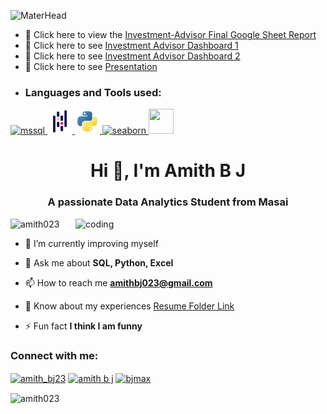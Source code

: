 ![MaterHead](https://unite.un.org/sites/unite.un.org/files/styles/panopoly_image_original/public/pages/analytics-banner_1.png?itok=ZMQjool9)
- 📄 Click here to view the [Investment-Advisor Final Google Sheet Report](https://docs.google.com/spreadsheets/d/1w4ZsirUJOXhGw2-NHsk8XOlYD8ephFHWHWf05s2Mkno/edit?usp=share_link)
- 📄 Click here to see [Investment Advisor Dashboard 1](https://public.tableau.com/views/InvestmentAdvisorDashboard1/Dashboard1?:language=en-US&publish=yes&:display_count=n&:origin=viz_share_link)
- 📄 Click here to see [Investment Advisor Dashboard 2](https://public.tableau.com/views/InvestmentAdvisorDashboard2/Dashboard2?:language=en-US&publish=yes&:display_count=n&:origin=viz_share_link)
- 📄 Click here to see [Presentation](https://docs.google.com/presentation/d/1K6Faeg9ccEDPegWflUK-RjcFd7Vp7cl4/edit#slide=id.p1)
- <h3 align="left">Languages and Tools used:</h3>
<p align="left"> <a href="https://www.microsoft.com/en-us/sql-server" target="_blank" rel="noreferrer"> <img src="https://www.svgrepo.com/show/303229/microsoft-sql-server-logo.svg" alt="mssql" width="40" height="40"/> </a> <a href="https://pandas.pydata.org/" target="_blank" rel="noreferrer"> <img src="https://raw.githubusercontent.com/devicons/devicon/2ae2a900d2f041da66e950e4d48052658d850630/icons/pandas/pandas-original.svg" alt="pandas" width="40" height="40"/> </a> <a href="https://www.python.org" target="_blank" rel="noreferrer"> <img src="https://raw.githubusercontent.com/devicons/devicon/master/icons/python/python-original.svg" alt="python" width="40" height="40"/> </a> <a href="https://seaborn.pydata.org/" target="_blank" rel="noreferrer"> <img src="https://seaborn.pydata.org/_images/logo-mark-lightbg.svg" alt="seaborn" width="40" height="40"/> </a> 
 <a href="https://www.google.com/sheets/about/" target="_blank" rel="noreferrer"> <img src="https://upload.wikimedia.org/wikipedia/commons/thumb/a/ae/Google_Sheets_2020_Logo.svg/480px-Google_Sheets_2020_Logo.svg.png" width="40" height="40"/> </a></p>

<h1 align="center">Hi 👋, I'm Amith B J</h1>
<h3 align="center">A passionate Data Analytics Student from Masai</h3>
<img align="right" alt="coding" width="400" src="https://cdn.dribbble.com/users/1523313/screenshots/13671653/data-analysis.gif">
<p align="left"> <img src="https://komarev.com/ghpvc/?username=amith023&label=Profile%20views&color=0e75b6&style=flat" alt="amith023" /> </p>

- 🌱 I’m currently improving myself

- 💬 Ask me about **SQL, Python, Excel**

- 📫 How to reach me **amithbj023@gmail.com**

- 📄 Know about my experiences [Resume Folder Link](https://drive.google.com/drive/folders/1QEJaz1oJq90adM_rYCGSIvonMiLDrm0T?usp=share_link)

- ⚡ Fun fact **I think I am funny**




<h3 align="left">Connect with me:</h3>
<p align="left">
<a href="https://twitter.com/amith_bj23" target="blank"><img align="center" src="https://raw.githubusercontent.com/rahuldkjain/github-profile-readme-generator/master/src/images/icons/Social/twitter.svg" alt="amith_bj23" height="30" width="40" /></a>
<a href="https://www.linkedin.com/in/amith-b-j-696666235/" target="blank"><img align="center" src="https://raw.githubusercontent.com/rahuldkjain/github-profile-readme-generator/master/src/images/icons/Social/linked-in-alt.svg" alt="amith b j" height="30" width="40" /></a>
<a href="https://www.hackerrank.com/bjmax" target="blank"><img align="center" src="https://raw.githubusercontent.com/rahuldkjain/github-profile-readme-generator/master/src/images/icons/Social/hackerrank.svg" alt="bjmax" height="30" width="40" /></a>
</p>
<p><img align="center" src="https://github-readme-stats.vercel.app/api/top-langs?username=amith023&show_icons=true&locale=en&layout=compact" alt="amith023" /></p>
